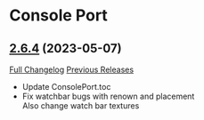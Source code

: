 # Console Port

## [2.6.4](https://github.com/seblindfors/ConsolePort/tree/2.6.4) (2023-05-07)
[Full Changelog](https://github.com/seblindfors/ConsolePort/compare/2.6.3...2.6.4) [Previous Releases](https://github.com/seblindfors/ConsolePort/releases)

- Update ConsolePort.toc  
- Fix watchbar bugs with renown and placement  
    Also change watch bar textures  
